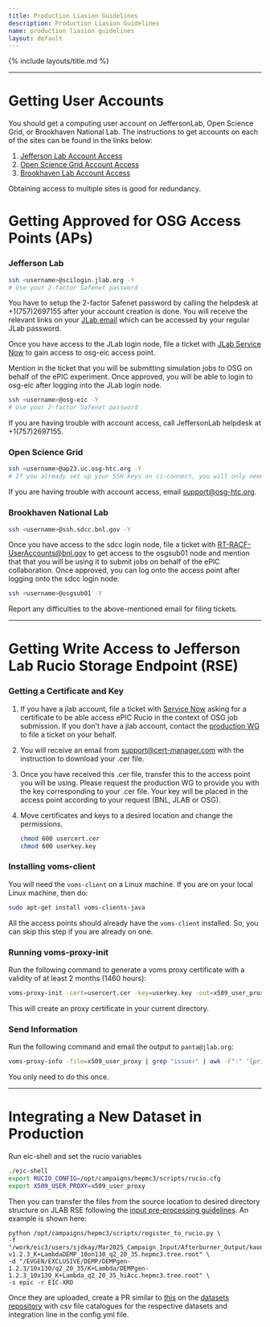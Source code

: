 ```yaml
---
title: Production Liasion Guidelines
description: Production Liasion Guidelines
name: production liasion guidelines
layout: default
---
```


{% include layouts/title.md %}

---
# Getting User Accounts

You should get a computing user account on JeffersonLab, Open Science Grid, or Brookhaven National Lab. The instructions to get accounts on each of the sites can be found in the links below:
1. [Jefferson Lab Account Access](https://misportal.jlab.org/jlabAccess/)
2. [Open Science Grid Account Access](https://www.ci-connect.net/signup)
3. [Brookhaven Lab Account Access](https://www.sdcc.bnl.gov/information/getting-started/new-user-account)

Obtaining access to multiple sites is good for redundancy. 


# Getting Approved for OSG Access Points (APs)

### Jefferson Lab
```bash
ssh <username>@scilogin.jlab.org -Y
# Use your 2-factor Safenet password
```

You have to setup the 2-factor Safenet password by calling the helpdesk at +1(757)2697155 after your account creation is done. You will receive the relevant links on your [JLab email](https://webmail.jlab.org/) which can be accessed by your regular JLab password. 

Once you have access to the JLab login node, file a ticket with [JLab Service Now](https://jlab.servicenowservices.com) to gain access to osg-eic access point. 

Mention in the ticket that you will be submitting simulation jobs to OSG on behalf of the ePIC experiment. Once approved, you will be able to login to osg-eic after logging into the JLab login node. 

```bash
ssh <username>@osg-eic -Y
# Use your 2-factor Safenet password
```

If you are having trouble with account access, call JeffersonLab helpdesk at +1(757)2697155.

### Open Science Grid
```bash
ssh <username>@ap23.uc.osg-htc.org -Y
# If you already set up your SSH keys on ci-connect, you will only need to enter your 2-factor password
```

If you are having trouble with account access, email support@osg-htc.org.

### Brookhaven National Lab
```bash
ssh <username>@ssh.sdcc.bnl.gov -Y
```

Once you have access to the sdcc login node, file a ticket with RT-RACF-UserAccounts@bnl.gov to get access to the osgsub01 node and mention that that you will be using it to submit jobs on behalf of the ePIC collaboration. Once approved, you can log onto the access point after logging onto the sdcc login node.  

```bash
ssh <username>@osgsub01 -Y
```

Report any difficulties to the above-mentioned email for filing tickets. 

---
# Getting Write Access to Jefferson Lab Rucio Storage Endpoint (RSE)
### Getting a Certificate and Key

1. If you have a jlab account, file a ticket with [Service Now](https://jlab.servicenowservices.com/) asking for a certificate to be able access ePIC Rucio in the context of OSG job submission. If you don't have a jlab account, contact the [production WG](https://eic.github.io/epic-prod/about/contact.html) to file a ticket on your behalf.

2. You will receive an email from support@cert-manager.com with the instruction to download your .cer file.
​
3. Once you have received this .cer file, transfer this to the access point you will be using. Please request the production WG to provide you with the key corresponding to your .cer file. Your key will be placed in the access point according to your request (BNL, JLAB or OSG). 
​
4. Move certificates and keys to a desired location and change the permissions.
    ```bash
    chmod 600 usercert.cer
    chmod 600 userkey.key
    ```

### Installing voms-client

You will need the `voms-client` on a Linux machine. If you are on your local Linux machine, then do:

```bash
sudo apt-get install voms-clients-java
```
All the access points should already have the `voms-client` installed. So, you can skip this step if you are already on one. 

### Running voms-proxy-init

Run the following command to generate a voms proxy certificate with a validity of at least 2 months (1460 hours):

```bash
voms-proxy-init -cert=usercert.cer -key=userkey.key -out=x509_user_proxy -hours=1460
```

This will create an proxy certificate in your current directory. 

### Send Information

Run the following command and email the output to `panta@jlab.org`:

```bash
voms-proxy-info -file=x509_user_proxy | grep "issuer" | awk -F":" '{print $2}'
```
You only need to do this once. 

---
# Integrating a New Dataset in Production

Run eic-shell and set the rucio variables
```bash
./eic-shell
export RUCIO_CONFIG=/opt/campaigns/hepmc3/scripts/rucio.cfg
export X509_USER_PROXY=x509_user_proxy
```

Then you can transfer the files from the source location to desired directory structure on JLAB RSE following the [input pre-processing guidelines](https://eic.github.io/epic-prod/documentation/input_preprocessing.html). An example is shown here:
```
python /opt/campaigns/hepmc3/scripts/register_to_rucio.py \
-f "/work/eic3/users/sjdkay/Mar2025_Campaign_Input/Afterburner_Output/kaonLambda/10on130/DEMPgen-v1.2.3_K+LambdaDEMP_10on130_q2_20_35.hepmc3.tree.root" \
-d "/EVGEN/EXCLUSIVE/DEMP/DEMPgen-1.2.3/10x130/q2_20_35/K+Lambda/DEMPgen-1.2.3_10x130_K+Lambda_q2_20_35_hiAcc.hepmc3.tree.root" \
-s epic -r EIC-XRD
```

Once they are uploaded, create a PR similar to [this](https://eicweb.phy.anl.gov/EIC/campaigns/datasets/-/merge_requests/94/diffs) on the [datasets repository](https://github.com/eic/simulation_campaign_datasets/) with csv file catalogues for the respective datasets and integration line in the config.yml file. 
